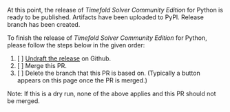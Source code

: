 At this point, the release of _Timefold Solver Community Edition_ for Python is ready to be published.
Artifacts have been uploaded to PyPI.
Release branch has been created.

To finish the release of _Timefold Solver Community Edition_ for Python,
please follow the steps below in the given order:

1. [ ] [Undraft the release](https://github.com/TimefoldAI/timefold-solver-python/releases) on Github.
2. [ ] Merge this PR.
3. [ ] Delete the branch that this PR is based on. (Typically a button appears on this page once the PR is merged.)

Note: If this is a dry run,
none of the above applies and this PR should not be merged.